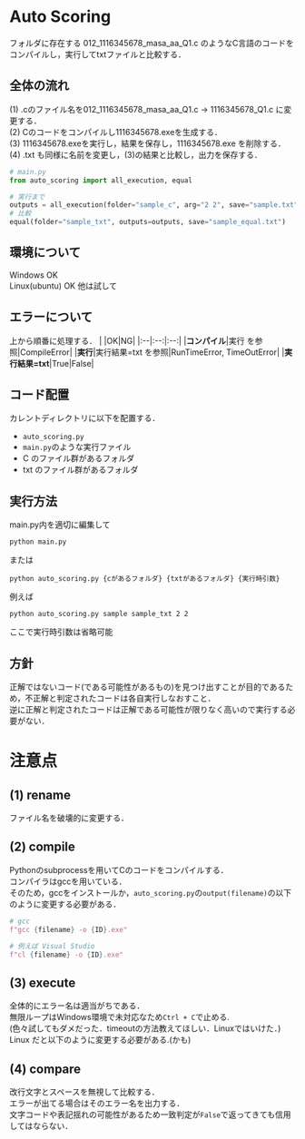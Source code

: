 # Auto Scoring
フォルダに存在する 012_1116345678_masa_aa_Q1.c のようなC言語のコードをコンパイルし，実行してtxtファイルと比較する．  
    
## 全体の流れ
(1) .cのファイル名を012_1116345678_masa_aa_Q1.c → 1116345678_Q1.c に変更する．  
(2) Cのコードをコンパイルし1116345678.exeを生成する．  
(3) 1116345678.exeを実行し，結果を保存し，1116345678.exe を削除する．  
(4) .txt も同様に名前を変更し，(3)の結果と比較し，出力を保存する．  

```Python
# main.py
from auto_scoring import all_execution, equal

# 実行まで
outputs = all_execution(folder="sample_c", arg="2 2", save="sample.txt")
# 比較
equal(folder="sample_txt", outputs=outputs, save="sample_equal.txt")

```
## 環境について
Windows OK  
Linux(ubuntu) OK
他は試して

## エラーについて
上から順番に処理する．
|  |OK|NG|
|:--|:--:|:--:|
|**コンパイル**|実行 を参照|CompileError|
|**実行**|実行結果=txt を参照|RunTimeError, TimeOutError|
|**実行結果=txt**|True|False|


## コード配置
カレントディレクトリに以下を配置する． 
* `auto_scoring.py`
* `main.py`のような実行ファイル
* C のファイル群があるフォルダ
* txt のファイル群があるフォルダ

## 実行方法
main.py内を適切に編集して
```
python main.py
```
または
```
python auto_scoring.py {cがあるフォルダ} {txtがあるフォルダ} {実行時引数}
```
例えば
```
python auto_scoring.py sample sample_txt 2 2
```
ここで実行時引数は省略可能


## 方針
正解ではないコード(である可能性があるもの)を見つけ出すことが目的であるため，不正解と判定されたコードは各自実行しなおすこと．  
逆に正解と判定されたコードは正解である可能性が限りなく高いので実行する必要がない．

# 注意点
## (1) rename
ファイル名を破壊的に変更する．  

## (2) compile
Pythonのsubprocessを用いてCのコードをコンパイルする．  
コンパイラはgccを用いている．  
そのため，gccをインストールか，`auto_scoring.py`の`output(filename)`の以下のように変更する必要がある．
```python
# gcc 
f"gcc {filename} -o {ID}.exe"

# 例えば Visual Studio 
f"cl {filename} -o {ID}.exe"
```

## (3) execute
全体的にエラー名は適当がちである．  
無限ループはWindows環境で未対応なため`Ctrl + C`で止める.  
(色々試してもダメだった．timeoutの方法教えてほしい．Linuxではいけた．)  
Linux だと以下のように変更する必要がある.(かも)


## (4) compare
改行文字とスペースを無視して比較する．  
エラーが出てる場合はそのエラー名を出力する．  
文字コードや表記揺れの可能性があるため一致判定が`False`で返ってきても信用してはならない．


